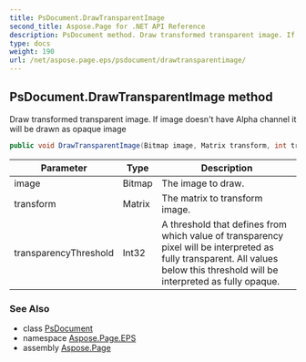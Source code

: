 ```yaml
---
title: PsDocument.DrawTransparentImage
second_title: Aspose.Page for .NET API Reference
description: PsDocument method. Draw transformed transparent image. If image doesnt have Alpha channel it will be drawn as opaque image
type: docs
weight: 190
url: /net/aspose.page.eps/psdocument/drawtransparentimage/
---
```

## PsDocument.DrawTransparentImage method

Draw transformed transparent image. If image doesn't have Alpha channel it will be drawn as opaque image

```csharp
public void DrawTransparentImage(Bitmap image, Matrix transform, int transparencyThreshold)
```

| Parameter | Type | Description |
| --- | --- | --- |
| image | Bitmap | The image to draw. |
| transform | Matrix | The matrix to transform image. |
| transparencyThreshold | Int32 | A threshold that defines from which value of transparency pixel will be interpreted as fully transparent. All values below this threshold will be interpreted as fully opaque. |

### See Also

* class [PsDocument](../)
* namespace [Aspose.Page.EPS](../../psdocument/)
* assembly [Aspose.Page](../../../)


